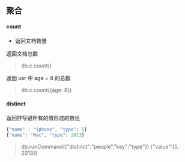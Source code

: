 ## 聚合

#### count
- 返回文档数量  

返回文档总数  
> db.c.count()

返回 usr 中 age = 8 的总数
>db.c.count({age: 8}) 


#### distinct
返回抒写键所有的值形成的数组

```javascript
{"name" : "iphone", "type": 5}
{"name": "Mac", "type": 2013}
```

> db.runCommand({"distinct":"people","key":"type"})
{"value":[5, 2013]}